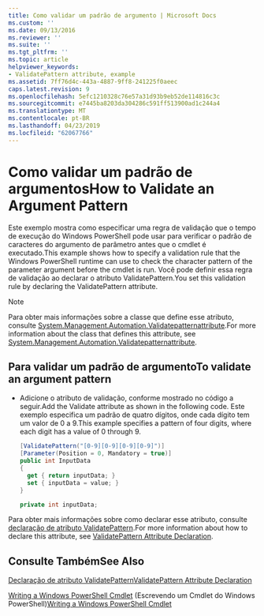 ```yaml
---
title: Como validar um padrão de argumento | Microsoft Docs
ms.custom: ''
ms.date: 09/13/2016
ms.reviewer: ''
ms.suite: ''
ms.tgt_pltfrm: ''
ms.topic: article
helpviewer_keywords:
- ValidatePattern attribute, example
ms.assetid: 7ff76d4c-443a-4887-9ff8-241225f0aeec
caps.latest.revision: 9
ms.openlocfilehash: 5efc1210328c76e57a31d93b9eb52de114816c3c
ms.sourcegitcommit: e7445ba8203da304286c591ff513900ad1c244a4
ms.translationtype: MT
ms.contentlocale: pt-BR
ms.lasthandoff: 04/23/2019
ms.locfileid: "62067766"
---
```

# <a name="how-to-validate-an-argument-pattern"></a><span data-ttu-id="8a36a-102">Como validar um padrão de argumentos</span><span class="sxs-lookup"><span data-stu-id="8a36a-102">How to Validate an Argument Pattern</span></span>

<span data-ttu-id="8a36a-103">Este exemplo mostra como especificar uma regra de validação que o tempo de execução do Windows PowerShell pode usar para verificar o padrão de caracteres do argumento de parâmetro antes que o cmdlet é executado.</span><span class="sxs-lookup"><span data-stu-id="8a36a-103">This example shows how to specify a validation rule that the Windows PowerShell runtime can use to check the character pattern of the parameter argument before the cmdlet is run.</span></span> <span data-ttu-id="8a36a-104">Você pode definir essa regra de validação ao declarar o atributo ValidatePattern.</span><span class="sxs-lookup"><span data-stu-id="8a36a-104">You set this validation rule by declaring the ValidatePattern attribute.</span></span>

> [!NOTE]
> <span data-ttu-id="8a36a-105">Para obter mais informações sobre a classe que define esse atributo, consulte [System.Management.Automation.Validatepatternattribute](/dotnet/api/System.Management.Automation.ValidatePatternAttribute).</span><span class="sxs-lookup"><span data-stu-id="8a36a-105">For more information about the class that defines this attribute, see [System.Management.Automation.Validatepatternattribute](/dotnet/api/System.Management.Automation.ValidatePatternAttribute).</span></span>

## <a name="to-validate-an-argument-pattern"></a><span data-ttu-id="8a36a-106">Para validar um padrão de argumento</span><span class="sxs-lookup"><span data-stu-id="8a36a-106">To validate an argument pattern</span></span>

- <span data-ttu-id="8a36a-107">Adicione o atributo de validação, conforme mostrado no código a seguir.</span><span class="sxs-lookup"><span data-stu-id="8a36a-107">Add the Validate attribute as shown in the following code.</span></span> <span data-ttu-id="8a36a-108">Este exemplo especifica um padrão de quatro dígitos, onde cada dígito tem um valor de 0 a 9.</span><span class="sxs-lookup"><span data-stu-id="8a36a-108">This example specifies a pattern of four digits, where each digit has a value of 0 through 9.</span></span>

    ```csharp
    [ValidatePattern("[0-9][0-9][0-9][0-9]")]
    [Parameter(Position = 0, Mandatory = true)]
    public int InputData
    {
      get { return inputData; }
      set { inputData = value; }
    }

    private int inputData;
    ```

<span data-ttu-id="8a36a-109">Para obter mais informações sobre como declarar esse atributo, consulte [declaração de atributo ValidatePattern](./validatepattern-attribute-declaration.md).</span><span class="sxs-lookup"><span data-stu-id="8a36a-109">For more information about how to declare this attribute, see [ValidatePattern Attribute Declaration](./validatepattern-attribute-declaration.md).</span></span>

## <a name="see-also"></a><span data-ttu-id="8a36a-110">Consulte Também</span><span class="sxs-lookup"><span data-stu-id="8a36a-110">See Also</span></span>

[<span data-ttu-id="8a36a-111">Declaração de atributo ValidatePattern</span><span class="sxs-lookup"><span data-stu-id="8a36a-111">ValidatePattern Attribute Declaration</span></span>](./validatepattern-attribute-declaration.md)

<span data-ttu-id="8a36a-112">[Writing a Windows PowerShell Cmdlet](./writing-a-windows-powershell-cmdlet.md) (Escrevendo um Cmdlet do Windows PowerShell)</span><span class="sxs-lookup"><span data-stu-id="8a36a-112">[Writing a Windows PowerShell Cmdlet](./writing-a-windows-powershell-cmdlet.md)</span></span>
